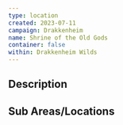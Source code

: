 ```yaml
---
type: location
created: 2023-07-11
campaign: Drakkenheim
name: Shrine of the Old Gods
container: false
within: Drakkenheim Wilds
---
```


## Description


## Sub Areas/Locations

<!-- QueryToSerialize: LIST FROM "DND - Drakkenheim/Locations" WHERE within = "Shrine of the Old Gods" -->

